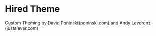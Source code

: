 Hired Theme
========

Custom Theming by David Poninski(poninski.com) and Andy Leverenz (justalever.com)
